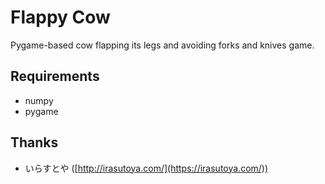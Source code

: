 # Flappy Cow 
Pygame-based cow flapping its legs and avoiding forks and knives game.

## Requirements
- numpy
- pygame

## Thanks
- いらすとや ([http://irasutoya.com/](https://irasutoya.com/)) 

